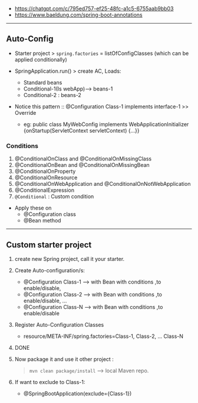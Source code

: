 - https://chatgpt.com/c/795ed757-ef25-48fc-a1c5-6755aab9bb03
- https://www.baeldung.com/spring-boot-annotations
--- 
## Auto-Config
- Starter project > `spring.factories` = listOfConfigClasses (which can be applied conditionally)
- SpringApplication.run() > create AC, Loads:
  - Standard beans
  - Conditional-1(Is webApp)--> beans-1
  - Conditional-2 : beans-2
  
- Notice this pattern :: @Configuration Class-1 implements interface-1 >> Override
  - eg: public class MyWebConfig implements WebApplicationInitializer {onStartup(ServletContext servletContext) {...}}

### Conditions
1. @ConditionalOnClass and @ConditionalOnMissingClass
2. @ConditionalOnBean and @ConditionalOnMissingBean
3. @ConditionalOnProperty
4. @ConditionalOnResource
5. @ConditionalOnWebApplication and @ConditionalOnNotWebApplication
6. @ConditionalExpression
7. `@Conditional` : Custom condition

- Apply these on
  - @Configuration class
  - @Bean method

---

## Custom starter project
1. create new Spring project, call it your starter.
2. Create Auto-configuration/s:
   - @Configuration Class-1 --> with Bean with conditions ,to enable/disable,
   - @Configuration Class-2 --> with Bean with conditions ,to enable/disable, ...
   - @Configuration Class-N --> with Bean with conditions ,to enable/disable
       
3. Register Auto-Configuration Classes
   - resource/META-INF/spring.factories=Class-1, Class-2, ... Class-N
   
4. DONE

5. Now package it and use it other project : 
   > `mvn clean package/install` --> local Maven repo.

4. If want to exclude to Class-1:
   - @SpringBootApplication(exclude={Class-1})

